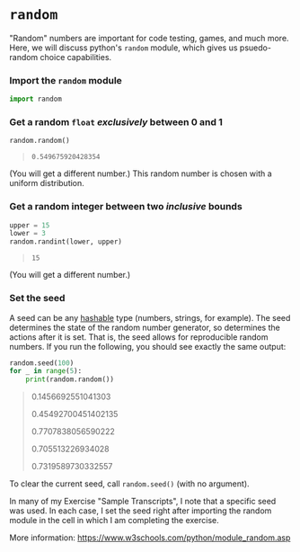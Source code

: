 # `random`

"Random" numbers are important for code testing, games, and much more. Here, we will discuss python's `random` module, which gives us psuedo-random choice capabilities.


### Import the `random` module

```python
import random
```

### Get a random `float` *exclusively* between 0 and 1

```python
random.random()
```
> `0.549675920428354`

(You will get a different number.) This random number is chosen with a uniform distribution.

### Get a random integer between two *inclusive* bounds

```python
upper = 15
lower = 3
random.randint(lower, upper)
```
> `15`

(You will get a different number.)

### Set the seed

A seed can be any [hashable](https://docs.python.org/2/glossary.html#term-hashable) type (numbers, strings, for example). The seed determines the state of the random number generator, so determines the actions after it is set. That is, the seed allows for reproducible random numbers. If you run the following, you should see exactly the same output:

```python
random.seed(100)
for _ in range(5):
	print(random.random())
```
> 0.1456692551041303
>
> 0.45492700451402135
>
> 0.7707838056590222
>
> 0.705513226934028
>
> 0.7319589730332557

To clear the current seed, call `random.seed()` (with no argument).

In many of my Exercise "Sample Transcripts", I note that a specific seed was used. In each case, I set the seed right after importing the random module in the cell in which I am completing the exercise.

More information: https://www.w3schools.com/python/module_random.asp
